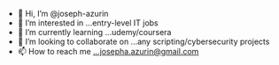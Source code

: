 - 👋 Hi, I’m @joseph-azurin
- 👀 I’m interested in ...entry-level IT jobs
- 🌱 I’m currently learning ...udemy/coursera
- 💞️ I’m looking to collaborate on ...any scripting/cybersecurity projects
- 📫 How to reach me ...josepha.azurin@gmail.com

<!---
joseph-azurin/joseph-azurin is a ✨ special ✨ repository because its `README.md` (this file) appears on your GitHub profile.
You can click the Preview link to take a look at your changes.
--->
